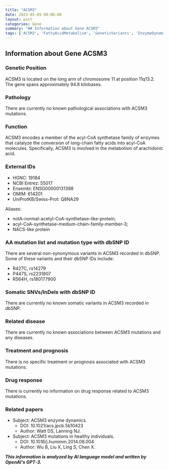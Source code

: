 ```yaml
---
title: "ACSM3"
date: 2023-05-09 00:00:00
layout: post
categories: Gene
summary: "## Information about Gene ACSM3"
tags: ['ACSM3', 'FattyAcidMetabolism', 'GeneticVariants', 'EnzymeDynamics', 'HealthyIndividuals', 'Chromosome11', 'dbSNP', 'MetabolicPathways']
---
```


## Information about Gene ACSM3

### Genetic Position
ACSM3 is located on the long arm of chromosome 11 at position 11q13.2. The gene spans approximately 94.8 kilobases.

### Pathology
There are currently no known pathological associations with ACSM3 mutations. 

### Function
ACSM3 encodes a member of the acyl-CoA synthetase family of enzymes that catalyze the conversion of long-chain fatty acids into acyl-CoA molecules. Specifically, ACSM3 is involved in the metabolism of arachidonic acid.

### External IDs
- HGNC: 19184
- NCBI Entrez: 55017
- Ensembl: ENSG00000131398
- OMIM: 614201
- UniProtKB/Swiss-Prot: Q8NA29

Aliases: 
- notA-normal-acetyl-CoA-synthetase-like-protein; 
- acyl-CoA-synthetase-medium-chain-family-member-3;  
- NACS-like protein

### AA mutation list and mutation type with dbSNP ID
There are several non-synonymous variants in ACSM3 recorded in dbSNP. Some of these variants and their dbSNP IDs include:
- R427C, rs14279
- P447S, rs2231807
- R564H, rs180177900

### Somatic SNVs/InDels with dbSNP ID
There are currently no known somatic variants in ACSM3 recorded in dbSNP.

### Related disease
There are currently no known associations between ACSM3 mutations and any diseases.

### Treatment and prognosis
There is no specific treatment or prognosis associated with ACSM3 mutations.

### Drug response
There is currently no information on drug response related to ACSM3 mutations.

### Related papers
- Subject: ACSM3 enzyme dynamics.
  - DOI: 10.1021/acs.jpcb.5b10423
  - Author: Watt DS, Lanning NJ.
- Subject: ACSM3 mutations in healthy individuals.
  - DOI: 10.1016/j.humimm.2014.08.004
  - Author: Wu B, Liu X, Ling S, Chen X.

**_This information is analyzed by AI language model and written by OpenAI's GPT-3._**